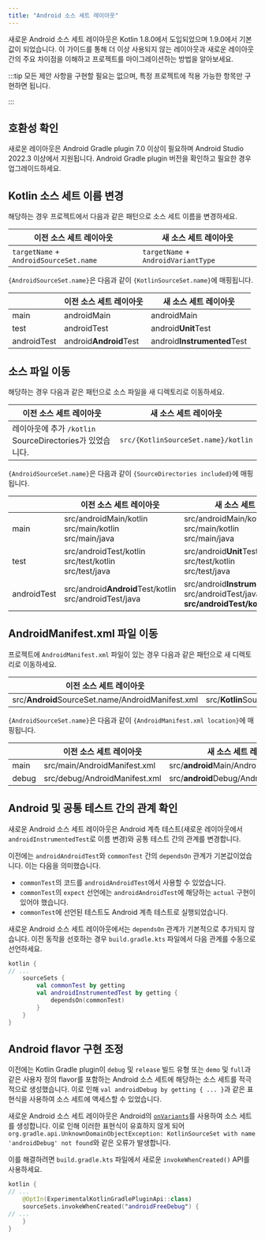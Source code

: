 ```yaml
---
title: "Android 소스 세트 레이아웃"
---
```

새로운 Android 소스 세트 레이아웃은 Kotlin 1.8.0에서 도입되었으며 1.9.0에서 기본값이 되었습니다. 이 가이드를 통해 더 이상 사용되지 않는 레이아웃과 새로운 레이아웃 간의 주요 차이점을 이해하고 프로젝트를 마이그레이션하는 방법을 알아보세요.

:::tip
모든 제안 사항을 구현할 필요는 없으며, 특정 프로젝트에 적용 가능한 항목만 구현하면 됩니다.

:::

## 호환성 확인

새로운 레이아웃은 Android Gradle plugin 7.0 이상이 필요하며 Android Studio 2022.3 이상에서 지원됩니다. Android Gradle plugin 버전을 확인하고 필요한 경우 업그레이드하세요.

## Kotlin 소스 세트 이름 변경

해당하는 경우 프로젝트에서 다음과 같은 패턴으로 소스 세트 이름을 변경하세요.

| 이전 소스 세트 레이아웃             | 새 소스 세트 레이아웃               |
|----------------------------------------|-------------------------------------|
| `targetName` + `AndroidSourceSet.name` | `targetName` + `AndroidVariantType` |

`{AndroidSourceSet.name}`은 다음과 같이 `{KotlinSourceSet.name}`에 매핑됩니다.

|             | 이전 소스 세트 레이아웃 | 새 소스 세트 레이아웃          |
|-------------|----------------------------|--------------------------------|
| main        | androidMain                | androidMain                    |
| test        | androidTest                | android<b>Unit</b>Test         |
| androidTest | android<b>Android</b>Test  | android<b>Instrumented</b>Test |

## 소스 파일 이동

해당하는 경우 다음과 같은 패턴으로 소스 파일을 새 디렉토리로 이동하세요.

| 이전 소스 세트 레이아웃                            | 새 소스 세트 레이아웃               |
|-------------------------------------------------------|-------------------------------------|
| 레이아웃에 추가 `/kotlin` SourceDirectories가 있었습니다. | `src/{KotlinSourceSet.name}/kotlin` |

`{AndroidSourceSet.name}`은 다음과 같이 `{SourceDirectories included}`에 매핑됩니다.

|             | 이전 소스 세트 레이아웃                                    | 새 소스 세트 레이아웃                                                                             |
|-------------|---------------------------------------------------------------|---------------------------------------------------------------------------------------------------|
| main        | src/androidMain/kotlin<br/>src/main/kotlin<br/>src/main/java  | src/androidMain/kotlin<br/>src/main/kotlin<br/>src/main/java                                      |
| test        | src/androidTest/kotlin<br/>src/test/kotlin<br/>src/test/java  | src/android<b>Unit</b>Test/kotlin<br/>src/test/kotlin<br/>src/test/java                           |
| androidTest | src/android<b>Android</b>Test/kotlin<br/>src/androidTest/java | src/android<b>Instrumented</b>Test/kotlin<br/>src/androidTest/java, <b>src/androidTest/kotlin</b> |

## AndroidManifest.xml 파일 이동

프로젝트에 `AndroidManifest.xml` 파일이 있는 경우 다음과 같은 패턴으로 새 디렉토리로 이동하세요.

| 이전 소스 세트 레이아웃                             | 새 소스 세트 레이아웃                                 |
|--------------------------------------------------------|-------------------------------------------------------|
| src/**Android**SourceSet.name/AndroidManifest.xml | src/**Kotlin**SourceSet.name/AndroidManifest.xml |

`{AndroidSourceSet.name}`은 다음과 같이 `{AndroidManifest.xml location}`에 매핑됩니다.

|       | 이전 소스 세트 레이아웃    | 새 소스 세트 레이아웃                       |
|-------|-------------------------------|---------------------------------------------|
| main  | src/main/AndroidManifest.xml  | src/<b>android</b>Main/AndroidManifest.xml  |
| debug | src/debug/AndroidManifest.xml | src/<b>android</b>Debug/AndroidManifest.xml |

## Android 및 공통 테스트 간의 관계 확인

새로운 Android 소스 세트 레이아웃은 Android 계측 테스트(새로운 레이아웃에서 `androidInstrumentedTest`로 이름 변경)와 공통 테스트 간의 관계를 변경합니다.

이전에는 `androidAndroidTest`와 `commonTest` 간의 `dependsOn` 관계가 기본값이었습니다. 이는 다음을 의미했습니다.

* `commonTest`의 코드를 `androidAndroidTest`에서 사용할 수 있었습니다.
* `commonTest`의 `expect` 선언에는 `androidAndroidTest`에 해당하는 `actual` 구현이 있어야 했습니다.
* `commonTest`에 선언된 테스트도 Android 계측 테스트로 실행되었습니다.

새로운 Android 소스 세트 레이아웃에서는 `dependsOn` 관계가 기본적으로 추가되지 않습니다. 이전 동작을 선호하는 경우 `build.gradle.kts` 파일에서 다음 관계를 수동으로 선언하세요.

```kotlin
kotlin {
// ...
    sourceSets {
        val commonTest by getting
        val androidInstrumentedTest by getting {
            dependsOn(commonTest)
        }
    }
}
```

## Android flavor 구현 조정

이전에는 Kotlin Gradle plugin이 `debug` 및 `release` 빌드 유형 또는 `demo` 및 `full`과 같은 사용자 정의 flavor를 포함하는 Android 소스 세트에 해당하는 소스 세트를 적극적으로 생성했습니다.
이로 인해 `val androidDebug by getting { ... }`과 같은 표현식을 사용하여 소스 세트에 액세스할 수 있었습니다.

새로운 Android 소스 세트 레이아웃은 Android의 [`onVariants`](https://developer.android.com/reference/tools/gradle-api/8.0/com/android/build/api/variant/AndroidComponentsExtension#onVariants(com.android.build.api.variant.VariantSelector,kotlin.Function1))를 사용하여 소스 세트를 생성합니다. 이로 인해 이러한 표현식이 유효하지 않게 되어
`org.gradle.api.UnknownDomainObjectException: KotlinSourceSet with name 'androidDebug' not found`와 같은 오류가 발생합니다.

이를 해결하려면 `build.gradle.kts` 파일에서 새로운 `invokeWhenCreated()` API를 사용하세요.

```kotlin
kotlin {
// ...
    @OptIn(ExperimentalKotlinGradlePluginApi::class)
    sourceSets.invokeWhenCreated("androidFreeDebug") {
// ...
    }
}
```